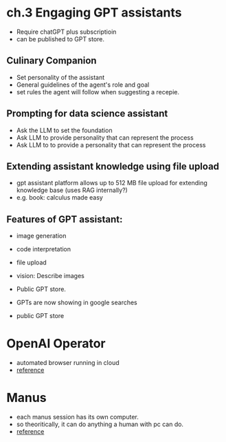 # ch.3 Engaging GPT assistants
* Require chatGPT plus subscriptioin
* can be published to GPT store.

## Culinary Companion
 - Set personality of the assistant
 - General guidelines of the agent's role and goal
 - set rules the agent will follow when suggesting a recepie.

## Prompting for data science assistant
 - Ask the LLM to set the foundation
 - Ask LLM to provide personality that can represent the process
 - Ask LLM to to provide a personality that can represent the process

## Extending assistant knowledge using file upload
* gpt assistant platform allows up to 512 MB file upload for extending knowledge base (uses RAG internally?)
* e.g. book: calculus made easy

## Features of GPT assistant:
- image generation
- code interpretation
- file upload
- vision: Describe images

- Public GPT store.
- GPTs are now showing in google searches
- public GPT store




# OpenAI Operator
- automated browser running in cloud
- [reference](https://www.youtube.com/watch?v=CSE77wAdDLg&t=3s)

# Manus
 - each manus session has its own computer.
 - so theoritically, it can do anything a human with pc can do.
 - [reference](https://www.youtube.com/watch?v=K27diMbCsuw)
